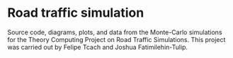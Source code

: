 # Road traffic simulation
Source code, diagrams, plots, and data from the Monte-Carlo simulations for the Theory Computing Project on Road Traffic Simulations.
This project was carried out by Felipe Tcach and Joshua Fatimilehin-Tulip.

